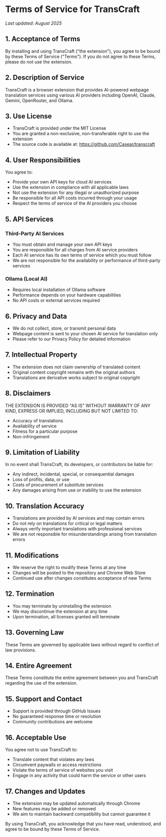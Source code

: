 # Terms of Service for TransCraft

*Last updated: August 2025*

## 1. Acceptance of Terms

By installing and using TransCraft ("the extension"), you agree to be bound by these Terms of Service ("Terms"). If you do not agree to these Terms, please do not use the extension.

## 2. Description of Service

TransCraft is a browser extension that provides AI-powered webpage translation services using various AI providers including OpenAI, Claude, Gemini, OpenRouter, and Ollama.

## 3. Use License

- TransCraft is provided under the MIT License
- You are granted a non-exclusive, non-transferable right to use the extension
- The source code is available at: https://github.com/Casear/transcraft

## 4. User Responsibilities

You agree to:
- Provide your own API keys for cloud AI services
- Use the extension in compliance with all applicable laws
- Not use the extension for any illegal or unauthorized purpose
- Be responsible for all API costs incurred through your usage
- Respect the terms of service of the AI providers you choose

## 5. API Services

### Third-Party AI Services
- You must obtain and manage your own API keys
- You are responsible for all charges from AI service providers
- Each AI service has its own terms of service which you must follow
- We are not responsible for the availability or performance of third-party services

### Ollama (Local AI)
- Requires local installation of Ollama software
- Performance depends on your hardware capabilities
- No API costs or external services required

## 6. Privacy and Data

- We do not collect, store, or transmit personal data
- Webpage content is sent to your chosen AI service for translation only
- Please refer to our Privacy Policy for detailed information

## 7. Intellectual Property

- The extension does not claim ownership of translated content
- Original content copyright remains with the original authors
- Translations are derivative works subject to original copyright

## 8. Disclaimers

THE EXTENSION IS PROVIDED "AS IS" WITHOUT WARRANTY OF ANY KIND, EXPRESS OR IMPLIED, INCLUDING BUT NOT LIMITED TO:
- Accuracy of translations
- Availability of service
- Fitness for a particular purpose
- Non-infringement

## 9. Limitation of Liability

In no event shall TransCraft, its developers, or contributors be liable for:
- Any indirect, incidental, special, or consequential damages
- Loss of profits, data, or use
- Costs of procurement of substitute services
- Any damages arising from use or inability to use the extension

## 10. Translation Accuracy

- Translations are provided by AI services and may contain errors
- Do not rely on translations for critical or legal matters
- Always verify important translations with professional services
- We are not responsible for misunderstandings arising from translation errors

## 11. Modifications

- We reserve the right to modify these Terms at any time
- Changes will be posted to the repository and Chrome Web Store
- Continued use after changes constitutes acceptance of new Terms

## 12. Termination

- You may terminate by uninstalling the extension
- We may discontinue the extension at any time
- Upon termination, all licenses granted will terminate

## 13. Governing Law

These Terms are governed by applicable laws without regard to conflict of law provisions.

## 14. Entire Agreement

These Terms constitute the entire agreement between you and TransCraft regarding the use of the extension.

## 15. Support and Contact

- Support is provided through GitHub Issues
- No guaranteed response time or resolution
- Community contributions are welcome

## 16. Acceptable Use

You agree not to use TransCraft to:
- Translate content that violates any laws
- Circumvent paywalls or access restrictions
- Violate the terms of service of websites you visit
- Engage in any activity that could harm the service or other users

## 17. Changes and Updates

- The extension may be updated automatically through Chrome
- New features may be added or removed
- We aim to maintain backward compatibility but cannot guarantee it

By using TransCraft, you acknowledge that you have read, understood, and agree to be bound by these Terms of Service.